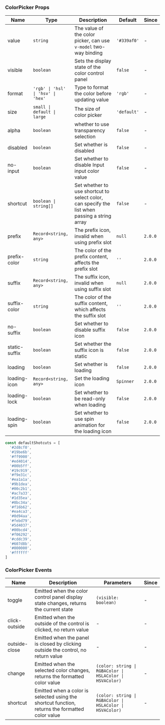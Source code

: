### ColorPicker Props

| Name          | Type                               | Description                                                                                   | Default     | Since   |
| ------------- | ---------------------------------- | --------------------------------------------------------------------------------------------- | ----------- | ------- |
| value         | `string`                           | The value of the color picker, can use `v-model` two-way binding                              | `'#339af0'` | -       |
| visible       | `boolean`                          | Sets the display state of the color control panel                                             | `false`     | -       |
| format        | `'rgb' \| 'hsl' \| 'hsv' \| 'hex'` | Type to format the color before updating value                                                | `'rgb'`     | -       |
| size          | `small \| default \| large`        | The size of color picker                                                                      | `'default'` | -       |
| alpha         | `boolean`                          | whether to use transparency selection                                                         | `false`     | -       |
| disabled      | `boolean`                          | Set whether is disabled                                                                       | `false`     | -       |
| no-input      | `boolean`                          | Set whether to disable Input input color value                                                | `false`     | -       |
| shortcut      | `boolean \| string[]`              | Set whether to use shortcut to select color, can specify the list when passing a string array | `false`     | -       |
| prefix        | `Record<string, any>`              | The prefix icon, invalid when using prefix slot                                               | `null`      | `2.0.0` |
| prefix-color  | `string`                           | The color of the prefix content, affects the prefix slot                                      | `''`        | `2.0.0` |
| suffix        | `Record<string, any>`              | The suffix icon, invalid when using suffix slot                                               | `null`      | `2.0.0` |
| suffix-color  | `string`                           | The color of the suffix content, which affects the suffix slot                                | `''`        | `2.0.0` |
| no-suffix     | `boolean`                          | Set whether to disable suffix icon                                                            | `false`     | `2.0.0` |
| static-suffix | `boolean`                          | Set whether the suffix icon is static                                                         | `false`     | `2.0.0` |
| loading       | `boolean`                          | Set whether is loading                                                                        | `false`     | `2.0.0` |
| loading-icon  | `Record<string, any>`              | Set the loading icon                                                                          | `Spinner`   | `2.0.0` |
| loading-lock  | `boolean`                          | Set whether to be read-only when loading                                                      | `false`     | `2.0.0` |
| loading-spin  | `boolean`                          | Set whether to use spin animation for the loading icon                                        | `false`     | `2.0.0` |

```js
const defaultShotcuts = [
  '#2d8cf0',
  '#19be6b',
  '#ff9900',
  '#ed4014',
  '#00b5ff',
  '#19c919',
  '#f9e31c',
  '#ea1a1a',
  '#9b1dea',
  '#00c2b1',
  '#ac7a33',
  '#1d35ea',
  '#8bc34a',
  '#f16b62',
  '#ea4ca3',
  '#0d94aa',
  '#febd79',
  '#5d4037',
  '#00bcd4',
  '#f06292',
  '#cddc39',
  '#607d8b',
  '#000000',
  '#ffffff'
]
```

### ColorPicker Events

| Name          | Description                                                                                     | Parameters                                               | Since |
| ------------- | ----------------------------------------------------------------------------------------------- | -------------------------------------------------------- | ----- |
| toggle        | Emitted when the color control panel display state changes, returns the current state           | `(visible: boolean)`                                     | -     |
| click-outside | Emitted when the outside of the control is clicked, no return value                             | -                                                        | -     |
| outside-close | Emitted when the panel is closed by clicking outside the control, no return value               | -                                                        | -     |
| change        | Emitted when the selected color changes, returns the formatted color value                      | `(color: string \| RGBAColor \| HSLAColor \| HSVAColor)` | -     |
| shortcut      | Emitted when a color is selected using the shortcut function, returns the formatted color value | `(color: string \| RGBAColor \| HSLAColor \| HSVAColor)` | -     |
